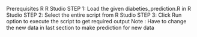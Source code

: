 Prerequisites
	R 
	R Studio
STEP 1: Load the given diabeties_prediction.R in R Studio
STEP 2: Select the entire script from R Studio
STEP 3: Click Run option to execute the script to get required output
Note : Have to change the new data in last section to make prediction for new data
